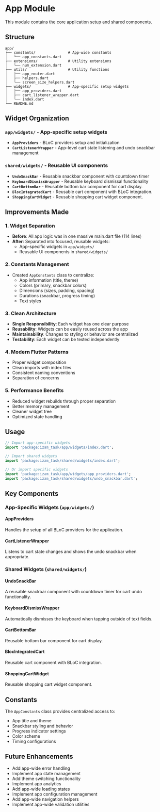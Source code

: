 # App Module

This module contains the core application setup and shared components.

## Structure

```
app/
├── constants/               # App-wide constants
│   └── app_constants.dart
├── extensions/              # Utility extensions
│   └── num_extension.dart
├── utils/                   # Utility functions
│   ├── app_router.dart
│   ├── helpers.dart
│   └── screen_size_helpers.dart
├── widgets/                 # App-specific setup widgets
│   ├── app_providers.dart
│   ├── cart_listener_wrapper.dart
│   └── index.dart
└── README.md
```

## Widget Organization

### `app/widgets/` - App-specific setup widgets

- **`AppProviders`** - BLoC providers setup and initialization
- **`CartListenerWrapper`** - App-level cart state listening and undo snackbar management

### `shared/widgets/` - Reusable UI components

- **`UndoSnackBar`** - Reusable snackbar component with countdown timer
- **`KeyboardDismissWrapper`** - Reusable keyboard dismissal functionality
- **`CartBottomBar`** - Reusable bottom bar component for cart display.
- **`BlocIntegratedCart`** - Reusable cart component with BLoC integration.
- **`ShoppingCartWidget`** - Reusable shopping cart widget component.

## Improvements Made

### 1. **Widget Separation**

- **Before**: All app logic was in one massive main.dart file (114 lines)
- **After**: Separated into focused, reusable widgets:
  - App-specific widgets in `app/widgets/`
  - Reusable UI components in `shared/widgets/`

### 2. **Constants Management**

- Created `AppConstants` class to centralize:
  - App information (title, theme)
  - Colors (primary, snackbar colors)
  - Dimensions (sizes, padding, spacing)
  - Durations (snackbar, progress timing)
  - Text styles

### 3. **Clean Architecture**

- **Single Responsibility**: Each widget has one clear purpose
- **Reusability**: Widgets can be easily reused across the app
- **Maintainability**: Changes to styling or behavior are centralized
- **Testability**: Each widget can be tested independently

### 4. **Modern Flutter Patterns**

- Proper widget composition
- Clean imports with index files
- Consistent naming conventions
- Separation of concerns

### 5. **Performance Benefits**

- Reduced widget rebuilds through proper separation
- Better memory management
- Cleaner widget tree
- Optimized state handling

## Usage

```dart
// Import app-specific widgets
import 'package:izam_task/app/widgets/index.dart';

// Import shared widgets
import 'package:izam_task/shared/widgets/index.dart';

// Or import specific widgets
import 'package:izam_task/app/widgets/app_providers.dart';
import 'package:izam_task/shared/widgets/undo_snackbar.dart';
```

## Key Components

### App-Specific Widgets (`app/widgets/`)

#### AppProviders

Handles the setup of all BLoC providers for the application.

#### CartListenerWrapper

Listens to cart state changes and shows the undo snackbar when appropriate.

### Shared Widgets (`shared/widgets/`)

#### UndoSnackBar

A reusable snackbar component with countdown timer for cart undo functionality.

#### KeyboardDismissWrapper

Automatically dismisses the keyboard when tapping outside of text fields.

#### CartBottomBar

Reusable bottom bar component for cart display.

#### BlocIntegratedCart

Reusable cart component with BLoC integration.

#### ShoppingCartWidget

Reusable shopping cart widget component.

## Constants

The `AppConstants` class provides centralized access to:

- App title and theme
- Snackbar styling and behavior
- Progress indicator settings
- Color scheme
- Timing configurations

## Future Enhancements

- Add app-wide error handling
- Implement app state management
- Add theme switching functionality
- Implement app analytics
- Add app-wide loading states
- Implement app configuration management
- Add app-wide navigation helpers
- Implement app-wide validation utilities
